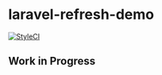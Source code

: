 # laravel-refresh-demo
[![StyleCI](https://styleci.io/repos/82184251/shield?branch=master)](https://styleci.io/repos/82184251)
## Work in Progress